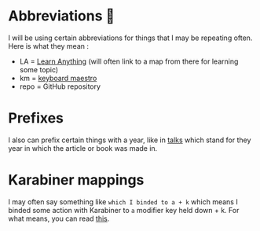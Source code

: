 # Abbreviations 🔖
I will be using certain abbreviations for things that I may be repeating often. Here is what they mean : 
- LA = [Learn Anything](https://learn-anything.xyz) (will often link to a map from there for learning some topic)
- km = [keyboard maestro](../macOS/apps/km/km.md)
- repo = GitHub repository

# Prefixes
I also can prefix certain things with a year, like in [talks](../talks/Talks.md) which stand for they year in which the article or book was made in.

# Karabiner mappings
I may often say something like `which I binded to a + k` which means I binded some action with Karabiner to `a` modifier key held down + k. For what means, you can read [this](../macOS/apps/karabiner/Karabiner.md).